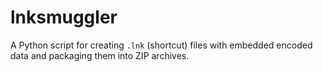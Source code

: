 # lnksmuggler
A Python script for creating `.lnk` (shortcut) files with embedded encoded data and packaging them into ZIP archives.
